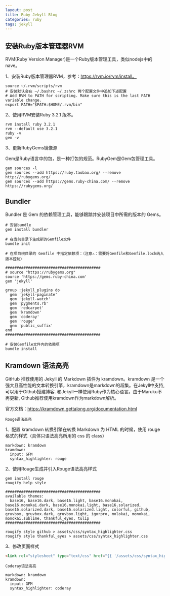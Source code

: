 ```yaml
---
layout: post
title: Ruby Jekyll Blog
categories: ruby
tags: jekyll
---
```


## 安装Ruby版本管理器RVM

RVM(Ruby Version Manager)是一个Ruby版本管理工具，类似nodejs中的nave。

1、安装Ruby版本管理器RVM，参考：https://rvm.io/rvm/install。

```shell
source ~/.rvm/scripts/rvm
# 安装默认会在 ~/.bashrc ~/.zshrc 两个配置文件中追加下述配置
# Add RVM to PATH for scripting. Make sure this is the last PATH variable change.
export PATH="$PATH:$HOME/.rvm/bin"
```

2、使用RVM安装Ruby 3.2.1 版本。

```shell
rvm install ruby 3.2.1
rvm --default use 3.2.1
ruby -v
gem -v
```

3、更新RubyGems镜像源

Gem是Ruby语言中的包，是一种打包的规范。RubyGem是Gem包管理工具。

```shell
gem sources -l
gem sources --add https://ruby.taobao.org/ --remove http://rubygems.org/
gem sources --add https://gems.ruby-china.com/ --remove https://rubygems.org/
```


## Bundler

Bundler 是 Gem 的依赖管理工具，能够跟踪并安装项目中所需的版本的 Gems。

```shell
# 安装bundle
gem install bundler

# 在当前目录下生成新的Gemfile文件
bundle init

# 在项目根目录的 Gemfile 中指定依赖项：（注意⚠️：需要将Gemfile和Gemfile.lock纳入版本控制）

##########################################
# source "https://rubygems.org"
source 'https://gems.ruby-china.com'
gem 'jekyll'

group :jekyll_plugins do
  gem 'jekyll-paginate'
  gem 'jekyll-watch'
  gem 'pygments.rb'
  gem 'redcarpet'
  gem 'kramdown'
  gem 'coderay'
  gem 'rouge'
  gem 'public_suffix'
end
##########################################

# 安装Gemfile文件内的依赖项
bundle install
```

## Kramdown 语法高亮

GitHub 推荐使用的 Jekyll 的 Markdown 插件为 kramdown。kramdown 是一个强大且高性能的文本转换引擎，kramdown是markdown的超集。在Jekyll中支持, 可以用于Github搭建博客. 和Jekyll一样使用Ruby作为核心语言。由于Maruku不再更新, Github推荐使用kramdown作为markdown解析。

官方文档：https://kramdown.gettalong.org/documentation.html

`Rouge语法高亮`

1、配置 kramdown 转换引擎在转换 Markdown 为 HTML 的时候，使用 rouge 格式的样式（具体只语法高亮所用的 css 的 class）
```
markdown: kramdown
kramdown: 
  input: GFM 
  syntax_highlighter: rouge
```
2、使用Rouge生成并引入Rouge语法高亮样式
```shell
gem install rouge
rougify help style

##########################################
available themes:
  base16, base16.dark, base16.light, base16.monokai, base16.monokai.dark, base16.monokai.light, base16.solarized, base16.solarized.dark, base16.solarized.light, colorful, github, gruvbox, gruvbox.dark, gruvbox.light, igorpro, molokai, monokai, monokai.sublime, thankful_eyes, tulip
##########################################

rougify style github > assets/css/syntax_highlighter.css
rougify style thankful_eyes > assets/css/syntax_highlighter.css
```

3、修改页面样式
```html
<link rel="stylesheet" type="text/css" href="{{ '/assets/css/syntax_highlighter.css' | prepend: site.baseurl }}" />
```

`Coderay语法高亮`
```
markdown: kramdown
kramdown: 
  input: GFM 
  syntax_highlighter: coderay
```